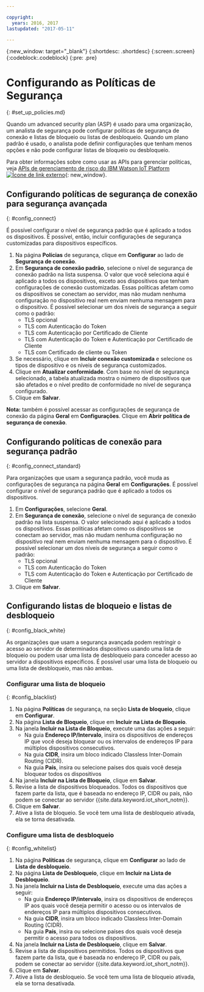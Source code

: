 ```yaml
---

copyright:
  years: 2016, 2017
lastupdated: "2017-05-11"

---
```


{:new_window: target="\_blank"}
{:shortdesc: .shortdesc}
{:screen:.screen}
{:codeblock:.codeblock}
{:pre: .pre}

# Configurando as Políticas de Segurança
{: #set_up_policies.md}

Quando um advanced security plan (ASP) é usado para uma organização, um analista de segurança pode configurar políticas de segurança de conexão e listas de bloqueio ou listas de desbloqueio. Quando um plano padrão é usado, o analista pode definir configurações que tenham menos opções e não pode configurar listas de bloqueio ou desbloqueio.

Para obter informações sobre como usar as APIs para gerenciar políticas, veja [APIs de gerenciamento de risco do IBM Watson IoT Platform ![Ícone de link externo](../../../../icons/launch-glyph.svg)](https://docs.internetofthings.ibmcloud.com/apis/swagger/v0002/riskmgmt.html){: new_window}.

## Configurando políticas de segurança de conexão para segurança avançada
{: #config_connect}

É possível configurar o nível de segurança padrão que é aplicado a todos os dispositivos. É possível, então, incluir configurações de segurança customizadas para dispositivos específicos.

1. Na página **Polícias** de segurança, clique em **Configurar** ao lado de **Segurança de conexão**.
2. Em **Segurança de conexão padrão**, selecione o nível de segurança de conexão padrão na lista suspensa. O valor que você seleciona aqui é aplicado a todos os dispositivos, exceto aos dispositivos que tenham configurações de conexão customizadas. Essas políticas afetam como os dispositivos se conectam ao servidor, mas não mudam nenhuma configuração no dispositivo real nem enviam nenhuma mensagem para o dispositivo. É possível selecionar um dos níveis de segurança a seguir como o padrão:
    - TLS opcional
    - TLS com Autenticação do Token
    - TLS com Autenticação por Certificado de Cliente
    - TLS com Autenticação do Token e Autenticação por Certificado de Cliente
    - TLS com Certificado de cliente ou Token
3. Se necessário, clique em **Incluir conexão customizada** e selecione os tipos de dispositivo e os níveis de segurança customizados.
3. Clique em **Atualizar conformidade**. Com base no nível de segurança selecionado, a tabela atualizada mostra o número de dispositivos que são afetados e o nível predito de conformidade no nível de segurança configurado.
4. Clique em **Salvar**.

**Nota:**
também é possível acessar as configurações de segurança de conexão da página **Geral** em **Configurações**. Clique em **Abrir política de segurança de conexão**.

## Configurando políticas de conexão para segurança padrão
{: #config_connect_standard}

Para organizações que usam a segurança padrão, você muda as configurações de segurança na página **Geral** em **Configurações**. É possível configurar o nível de segurança padrão que é aplicado a todos os dispositivos.

1. Em **Configurações**, selecione **Geral**.
2. Em **Segurança de conexão**, selecione o nível de segurança de conexão padrão na lista suspensa. O valor selecionado aqui é aplicado a todos os dispositivos. Essas políticas afetam como os dispositivos se conectam ao servidor, mas não mudam nenhuma configuração no dispositivo real nem enviam nenhuma mensagem para o dispositivo. É possível selecionar um dos níveis de segurança a seguir como o padrão:
    - TLS opcional
    - TLS com Autenticação do Token
    - TLS com Autenticação do Token e Autenticação por Certificado de Cliente
4. Clique em **Salvar**.

## Configurando listas de bloqueio e listas de desbloqueio
{: #config_black_white}

As organizações que usam a segurança avançada podem restringir o acesso ao servidor de determinados dispositivos usando uma lista de bloqueio ou podem usar uma lista de desbloqueio para conceder acesso ao servidor a dispositivos específicos. É possível usar uma lista de bloqueio ou uma lista de desbloqueio, mas não ambas.

### Configurar uma lista de bloqueio
{: #config_blacklist}

1. Na página **Políticas** de segurança, na seção **Lista de bloqueio**, clique em **Configurar**.
2. Na página **Lista de Bloqueio**, clique em **Incluir na Lista de Bloqueio**.
3. Na janela **Incluir na Lista de Bloqueio**, execute uma das ações a seguir:
    - Na guia **Endereço IP/Intervalo**, insira os dispositivos de endereços IP que você deseja bloquear ou os intervalos de endereços IP para múltiplos dispositivos consecutivos.
    - Na guia **CIDR**, insira um bloco indicado Classless Inter-Domain Routing (CIDR).
    - Na guia **País**, insira ou selecione países dos quais você deseja bloquear todos os dispositivos
4. Na janela **Incluir na Lista de Bloqueio**, clique em **Salvar**.
5. Revise a lista de dispositivos bloqueados. Todos os dispositivos que fazem parte da lista, que é baseada no endereço IP, CIDR ou país, não podem se conectar ao servidor {{site.data.keyword.iot_short_notm}}.
6. Clique em **Salvar**.
7. Ative a lista de bloqueio. Se você tem uma lista de desbloqueio ativada, ela se torna desativada.

### Configure uma lista de desbloqueio
{: #config_whitelist}

1. Na página **Políticas** de segurança, clique em **Configurar** ao lado de **Lista de desbloqueio**.
2. Na página **Lista de Desbloqueio**, clique em **Incluir na Lista de Desbloqueio**.
3. Na janela **Incluir na Lista de Desbloqueio**, execute uma das ações a seguir:
    - Na guia **Endereço IP/intervalo**, insira os dispositivos de endereços IP aos quais você deseja permitir o acesso ou os intervalos de endereços IP para múltiplos dispositivos consecutivos.
    - Na guia **CIDR**, insira um bloco indicado Classless Inter-Domain Routing (CIDR).
    - Na guia **País**, insira ou selecione países dos quais você deseja permitir o acesso para todos os dispositivos.
4. Na janela **Incluir na Lista de Desbloqueio**, clique em **Salvar**.
5. Revise a lista de dispositivos permitidos. Todos os dispositivos que fazem parte da lista, que é baseada no endereço IP, CIDR ou país, podem se conectar ao servidor {{site.data.keyword.iot_short_notm}}.
6. Clique em **Salvar**.
7. Ative a lista de desbloqueio. Se você tem uma lista de bloqueio ativada, ela se torna desativada.
